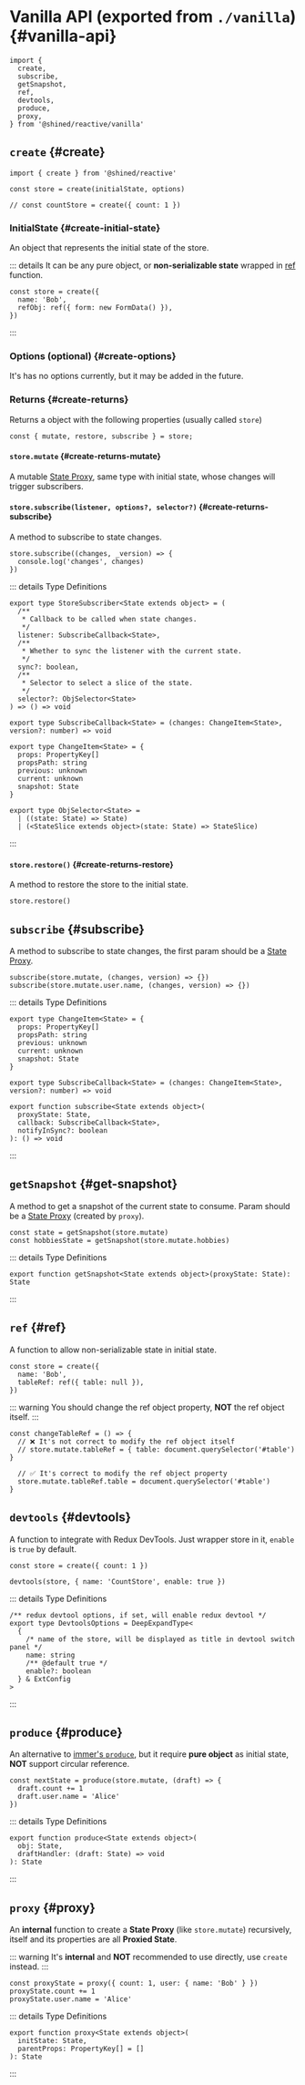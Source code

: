 # Vanilla API (exported from `./vanilla`) {#vanilla-api}

```tsx
import {
  create,
  subscribe,
  getSnapshot,
  ref,
  devtools,
  produce,
  proxy,
} from '@shined/reactive/vanilla'
```

## `create` {#create}

```tsx
import { create } from '@shined/reactive'

const store = create(initialState, options)

// const countStore = create({ count: 1 })
```

### InitialState {#create-initial-state}

An object that represents the initial state of the store.

::: details It can be any pure object, or **non-serializable state** wrapped in [ref](#ref) function.

```tsx
const store = create({
  name: 'Bob',
  refObj: ref({ form: new FormData() }),
})
```

:::

### Options (optional) {#create-options}

It's has no options currently, but it may be added in the future.

### Returns {#create-returns}

Returns a object with the following properties (usually called `store`)

```tsx
const { mutate, restore, subscribe } = store;
```

#### `store.mutate` {#create-returns-mutate}

A mutable [State Proxy](#proxy), same type with initial state, whose changes will trigger subscribers.

#### `store.subscribe(listener, options?, selector?)` {#create-returns-subscribe}

A method to subscribe to state changes.

```tsx
store.subscribe((changes, _version) => {
  console.log('changes', changes)
})
```

::: details Type Definitions

```tsx
export type StoreSubscriber<State extends object> = (
  /**
   * Callback to be called when state changes.
   */
  listener: SubscribeCallback<State>,
  /**
   * Whether to sync the listener with the current state.
   */
  sync?: boolean,
  /**
   * Selector to select a slice of the state.
   */
  selector?: ObjSelector<State>
) => () => void

export type SubscribeCallback<State> = (changes: ChangeItem<State>, version?: number) => void

export type ChangeItem<State> = {
  props: PropertyKey[]
  propsPath: string
  previous: unknown
  current: unknown
  snapshot: State
}

export type ObjSelector<State> =
  | ((state: State) => State)
  | (<StateSlice extends object>(state: State) => StateSlice)
```

:::

#### `store.restore()` {#create-returns-restore}

A method to restore the store to the initial state.

```tsx
store.restore()
```

## `subscribe` {#subscribe}

A method to subscribe to state changes, the first param should be a [State Proxy](#proxy).

```tsx
subscribe(store.mutate, (changes, version) => {})
subscribe(store.mutate.user.name, (changes, version) => {})
```

::: details Type Definitions

```tsx
export type ChangeItem<State> = {
  props: PropertyKey[]
  propsPath: string
  previous: unknown
  current: unknown
  snapshot: State
}

export type SubscribeCallback<State> = (changes: ChangeItem<State>, version?: number) => void

export function subscribe<State extends object>(
  proxyState: State,
  callback: SubscribeCallback<State>,
  notifyInSync?: boolean
): () => void
```

:::

## `getSnapshot` {#get-snapshot}

A method to get a snapshot of the current state to consume. Param should be a [State Proxy](#vanilla-proxy) (created by `proxy`).

```tsx
const state = getSnapshot(store.mutate)
const hobbiesState = getSnapshot(store.mutate.hobbies)
```

::: details Type Definitions

```tsx
export function getSnapshot<State extends object>(proxyState: State): State
```

:::

## `ref` {#ref}

A function to allow non-serializable state in initial state.

```tsx {3}
const store = create({
  name: 'Bob',
  tableRef: ref({ table: null }),
})
```

::: warning
You should change the ref object property, **NOT** the ref object itself.
:::

```tsx {3,6}
const changeTableRef = () => {
  // ❌ It's not correct to modify the ref object itself
  // store.mutate.tableRef = { table: document.querySelector('#table') }

  // ✅ It's correct to modify the ref object property
  store.mutate.tableRef.table = document.querySelector('#table')
}
```

## `devtools` {#devtools}

A function to integrate with Redux DevTools. Just wrapper store in it, `enable` is `true` by default.

```tsx {3}
const store = create({ count: 1 })

devtools(store, { name: 'CountStore', enable: true })
```

::: details Type Definitions

```tsx
/** redux devtool options, if set, will enable redux devtool */
export type DevtoolsOptions = DeepExpandType<
  {
    /* name of the store, will be displayed as title in devtool switch panel */
    name: string
    /** @default true */
    enable?: boolean
  } & ExtConfig
>
```

:::

## `produce` {#produce}

An alternative to [immer's `produce`](https://immerjs.github.io/immer/produce), but it require **pure object** as initial state, **NOT** support circular reference.

```tsx
const nextState = produce(store.mutate, (draft) => {
  draft.count += 1
  draft.user.name = 'Alice'
})
```

::: details Type Definitions

```tsx
export function produce<State extends object>(
  obj: State,
  draftHandler: (draft: State) => void
): State
```

:::

## `proxy` {#proxy}

An **internal** function to create a **State Proxy** (like `store.mutate`) recursively, itself and its properties are all **Proxied State**.

::: warning
It's **internal** and **NOT** recommended to use directly, use `create` instead.
:::

```tsx
const proxyState = proxy({ count: 1, user: { name: 'Bob' } })
proxyState.count += 1
proxyState.user.name = 'Alice'
```

::: details Type Definitions

```tsx
export function proxy<State extends object>(
  initState: State,
  parentProps: PropertyKey[] = []
): State
```

:::
